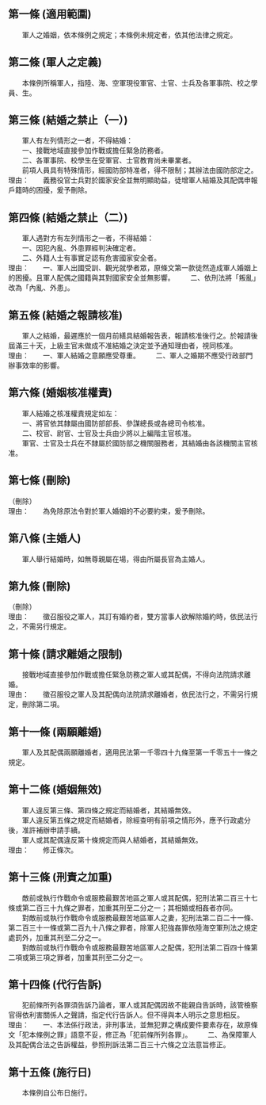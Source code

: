 第一條 (適用範圍)
-----------------
　　軍人之婚姻，依本條例之規定；本條例未規定者，依其他法律之規定。  


第二條 (軍人之定義)
-------------------
　　本條例所稱軍人，指陸、海、空軍現役軍官、士官、士兵及各軍事院、校之學員、生。  


第三條 (結婚之禁止（一）)
-------------------------
　　軍人有左列情形之一者，不得結婚：  
　　一、接戰地域直接參加作戰或擔任緊急防務者。  
　　二、各軍事院、校學生在受軍官、士官教育尚未畢業者。  
　　前項人員具有特殊情形，經國防部特准者，得不限制；其辦法由國防部定之。  
理由：　　義務役官士兵對於國家安全並無明顯助益，徒增軍人結婚及其配偶申報戶籍時的困擾，爰予刪除。

第四條 (結婚之禁止（二）)
-------------------------
　　軍人遇對方有左列情形之一者，不得結婚：  
　　一、因犯內亂、外患罪經判決確定者。  
　　二、外籍人士有事實足認有危害國家安全者。  
理由：　　一、軍人出國受訓、觀光就學者眾，原條文第一款徒然造成軍人婚姻上的困擾。且軍人配偶之國籍與其對國家安全並無影響。
　　二、依刑法將「叛亂」改為「內亂、外患」。

第五條 (結婚之報請核准)
-----------------------
　　軍人之結婚，最遲應於一個月前繕具結婚報告表，報請核准後行之。於報請後屆滿三十天，上級主官未做成不准結婚之決定並予通知理由者，視同核准。  
理由：　　一、軍人結婚之意願應受尊重。
　　二、軍人之婚期不應受行政部門辦事效率的影響。

第六條 (婚姻核准權責)
---------------------
　　軍人結婚之核准權責規定如左：  
　　一、將官依其隸屬由國防部部長、參謀總長或各總司令核准。  
　　二、校官、尉官、士官及士兵由少將以上編階主官核准。  
　　軍官、士官及士兵在不隸屬於國防部之機關服務者，其結婚由各該機關主官核准。  


第七條 (刪除)
-------------
（刪除）  
理由：　　為免除原法令對於軍人婚姻的不必要約束，爰予刪除。

第八條 (主婚人)
---------------
　　軍人舉行結婚時，如無尊親屬在場，得由所屬長官為主婚人。  


第九條 (刪除)
-------------
（刪除）  
理由：　　徵召服役之軍人，其訂有婚約者，雙方當事人欲解除婚約時，依民法行之，不需另行規定。

第十條 (請求離婚之限制)
-----------------------
　　接戰地域直接參加作戰或擔任緊急防務之軍人或其配偶，不得向法院請求離婚。  
理由：　　徵召服役之軍人及其配偶向法院請求離婚者，依民法行之，不需另行規定，刪除第二項。

第十一條 (兩願離婚)
-------------------
　　軍人及其配偶兩願離婚者，適用民法第一千零四十九條至第一千零五十一條之規定。  


第十二條 (婚姻無效)
-------------------
　　軍人違反第三條、第四條之規定而結婚者，其結婚無效。  
　　軍人違反第五條之規定而結婚者，除經查明有前項之情形外，應予行政處分後，准許補辦申請手續。  
　　軍人或其配偶違反第十條規定而與人結婚者，其結婚無效。  
理由：　　修正條次。

第十三條 (刑責之加重)
---------------------
　　敵前或執行作戰命令或服務最艱苦地區之軍人或其配偶，犯刑法第二百三十七條或第二百三十九條之罪者，加重其刑至二分之一；其相婚或相姦者亦同。  
　　對敵前或執行作戰命令或服務最艱苦地區軍人之妻，犯刑法第二百二十一條、第二百三十一條或第二百九十八條之罪者，除軍人犯強姦罪依陸海空軍刑法之規定處罰外，加重其刑至二分之一。  
　　對敵前或執行作戰命令或服務最艱苦地區軍人之配偶，犯刑法第二百四十條第二項或第三項之罪者，加重其刑至二分之一。  


第十四條 (代行告訴)
-------------------
　　犯前條所列各罪須告訴乃論者，軍人或其配偶因故不能親自告訴時，該管檢察官得依利害關係人之聲請，指定代行告訴人。但不得與本人明示之意思相反。  
理由：　　一、本法係行政法，非刑事法，並無犯罪之構成要件要素存在，故原條文「犯本條例之罪」語意不妥，修正為「犯前條所列各罪」。
　　二、為保障軍人及其配偶合法之告訴權益，參照刑訴法第二百三十六條之立法意旨修正。

第十五條 (施行日)
-----------------
　　本條例自公布日施行。